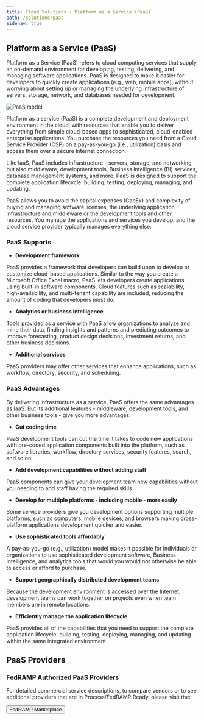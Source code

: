 ```yaml
---
title: Cloud Solutions - Platform as a Service (PaaS) 
path: /solutions/paas
sidenav: true
---
```


## Platform as a Service (PaaS)

Platform as a Service (PaaS) refers to cloud computing services that supply an on-demand environment for developing, testing, delivering, and managing software applications. PaaS is designed to make it easier for developers to quickly create applications (e.g., web, mobile apps), without worrying about setting up or managing the underlying infrastructure of servers, storage, network, and databases needed for development. 

![PaaS model](../../images/paas-model.png)

Platform as a service (PaaS) is a complete development and deployment environment in the cloud, with resources that enable you to deliver everything from simple cloud-based apps to sophisticated, cloud-enabled enterprise applications. You purchase the resources you need from a Cloud Service Provider (CSP) on a pay-as-you-go (i.e., utilization) basis and access them over a secure Internet connection. 


Like IaaS, PaaS includes infrastructure  - servers, storage, and networking  - but also middleware, development tools, Business Intelligence (BI) services, database management systems, and more. PaaS is designed to support the complete application lifecycle: building, testing, deploying, managing, and updating. 

PaaS allows you to avoid the capital expenses (CapEx) and complexity of buying and managing software licenses, the underlying application infrastructure and middleware or the development tools and other resources. You manage the applications and services you develop, and the cloud service provider typically manages everything else. 

### PaaS Supports

- **Development framework**

PaaS provides a framework that developers can build upon to develop or customize cloud-based applications. Similar to the way you create a Microsoft Office Excel macro, PaaS lets developers create applications using built-in software components. Cloud features such as scalability, high-availability, and multi-tenant capability are included, reducing the amount of coding that developers must do.  

- **Analytics or business intelligence**

Tools provided as a service with PaaS allow organizations to analyze and mine their data, finding insights and patterns and predicting outcomes to improve forecasting, product design decisions, investment returns, and other business decisions.  

- **Additional services**

PaaS providers may offer other services that enhance applications, such as workflow, directory, security, and scheduling. 

### PaaS Advantages 

By delivering infrastructure as a service, PaaS offers the same advantages as IaaS. But its additional features  - middleware, development tools, and other business tools  - give you more advantages:

- **Cut coding time**

PaaS development tools can cut the time it takes to code new applications with pre-coded application components built into the platform, such as software libraries, workflow, directory services, security features, search, and so on.  

- **Add development capabilities without adding staff**

PaaS components can give your development team new capabilities without you needing to add staff having the required skills.  

- **Develop for multiple platforms  - including mobile  - more easily**

Some service providers give you development options supporting multiple platforms, such as computers, mobile devices, and browsers making cross-platform applications development quicker and easier.  

- **Use sophisticated tools affordably**

A pay-as-you-go (e.g., utilization) model makes it possible for individuals or organizations to use sophisticated development software, Business Intelligence, and analytics tools that would you would not otherwise be able to access or afford to purchase.  

- **Support geographically distributed development teams**

Because the development environment is accessed over the Internet, development teams can work together on projects even when team members are in remote locations.  

- **Efficiently manage the application lifecycle**

PaaS provides all of the capabilities that you need to support the complete application lifecycle: building, testing, deploying, managing, and updating within the same integrated environment. 

 
## PaaS Providers 

<div class="usa-alert usa-alert--success">
    <div class="usa-alert__body">
        <h3 class="usa-alert__heading">FedRAMP Authorized PaaS Providers</h3>
        <p class="usa-alert__text">For detailed commercial service descriptions, to compare vendors or to see additional providers that are In Process/FedRAMP Ready, please visit the:</p>
		<p><a href="https://marketplace.fedramp.gov/#/products?sort=productName&serviceModels=PaaS"><button class="usa-button">FedRAMP Marketplace</button></a></p>
    </div>
</div>
